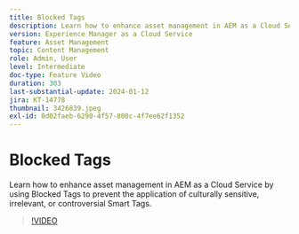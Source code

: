 ```yaml
---
title: Blocked Tags
description: Learn how to enhance asset management in AEM as a Cloud Service by using Blocked Tags to prevent the application of culturally sensitive, irrelevant, or controversial Smart Tags.
version: Experience Manager as a Cloud Service
feature: Asset Management
topic: Content Management
role: Admin, User
level: Intermediate
doc-type: Feature Video
duration: 303
last-substantial-update: 2024-01-12
jira: KT-14778
thumbnail: 3426839.jpeg
exl-id: 0d02faeb-6290-4f57-800c-4f7ee62f1352
---
```

# Blocked Tags

Learn how to enhance asset management in AEM as a Cloud Service by using Blocked Tags to prevent the application of culturally sensitive, irrelevant, or controversial Smart Tags.

>[!VIDEO](https://video.tv.adobe.com/v/3426839/?learn=on)
